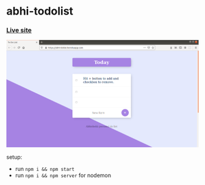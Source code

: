 # abhi-todolist

### [Live site](https://abhi-dolist.herokuapp.com/)
![Screenshot](image_prev.png)

setup:
- run `npm i && npm start` 
- run `npm i && npm server` for nodemon
